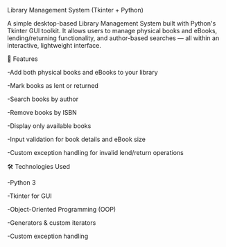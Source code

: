 Library Management System (Tkinter + Python)

A simple desktop-based Library Management System built with Python's Tkinter GUI toolkit. It allows users to manage physical books and eBooks, lending/returning functionality, and author-based searches — all within an interactive, lightweight interface.

🚀 Features

-Add both physical books and eBooks to your library

-Mark books as lent or returned

-Search books by author

-Remove books by ISBN

-Display only available books

-Input validation for book details and eBook size

-Custom exception handling for invalid lend/return operations

🛠️ Technologies Used

-Python 3

-Tkinter for GUI

-Object-Oriented Programming (OOP)

-Generators & custom iterators

-Custom exception handling

